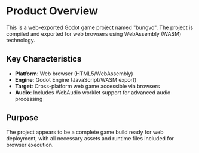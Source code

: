 # Product Overview

This is a web-exported Godot game project named "bungvo". The project is compiled and exported for web browsers using WebAssembly (WASM) technology.

## Key Characteristics

- **Platform**: Web browser (HTML5/WebAssembly)
- **Engine**: Godot Engine (JavaScript/WASM export)
- **Target**: Cross-platform web game accessible via browsers
- **Audio**: Includes WebAudio worklet support for advanced audio processing

## Purpose

The project appears to be a complete game build ready for web deployment, with all necessary assets and runtime files included for browser execution.